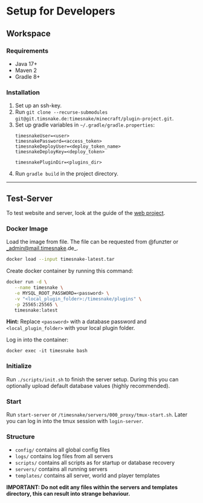 # Setup for Developers

## Workspace

### Requirements

- Java 17+
- Maven 2
- Gradle 8+

### Installation

1. Set up an ssh-key.
2. Run `git clone --recurse-submodules git@git.timsnake.de:timesnake/minecraft/plugin-project.git`.
3. Set up gradle variables in `~/.gradle/gradle.properties`:
    ```
   timesnakeUser=<user>
   timesnakePassword=<access_token>
   timesnakeDeployUser=<deploy_token_name>
   timesnakeDeployKey=<deploy_token>

   timesnakePluginDir=<plugins_dir>
   ```
4. Run `gradle build` in the project directory.

---

## Test-Server

To test website and server, look at the guide of the [web project].

### Docker Image

Load the image from file. The file can be requested from @funzter or _admin@mail.timesnake.de_.

```bash
docker load --input timesnake-latest.tar
```

Create docker container by running this command:

```bash
docker run -d \
   --name timesnake \
   -e MYSQL_ROOT_PASSWORD=<password> \
   -v "<local_plugin_folder>:/timesnake/plugins" \
   -p 25565:25565 \
   timesnake:latest
```

**Hint:** Replace `<password>` with a database password and `<local_plugin_folder>` with your
local plugin folder.

Log in into the container:

```
docker exec -it timesnake bash
```

### Initialize

Run `./scripts/init.sh` to finish the server setup. During this you can optionally upload default
database values (highly recommended).

### Start

Run `start-server` or `/timesnake/servers/000_proxy/tmux-start.sh`.
Later you can log in into the tmux session with `login-server`.

### Structure

- `config/` contains all global config files
- `logs/` contains log files from all servers
- `scripts/` contains all scripts as for startup or database recovery
- `servers/` contains all running servers
- `templates/` contains all server, world and player templates

**IMPORTANT: Do not edit any files within the servers and templates directory, this can result into
strange behaviour.**

[web project]: https://git.timesnake.de/timesnake/vaadin